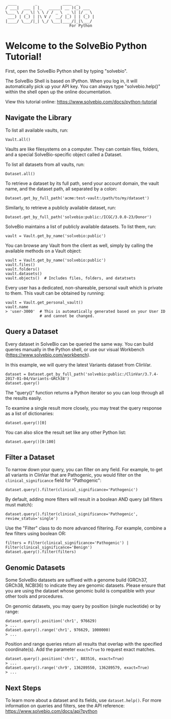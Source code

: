 
     ____        _           ____  _
    / ___|  ___ | |_   _____| __ )(_) ___
    \___ \ / _ \| \ \ / / _ \  _ \| |/ _ \
     ___) | (_) | |\ V /  __/ |_) | | (_) |
    |____/ \___/|_| \_/ \___|____/|_|\___/
                                For Python


# Welcome to the SolveBio Python Tutorial!

First, open the SolveBio Python shell by typing "solvebio".

The SolveBio Shell is based on IPython. When you log in, it will automatically pick up your API key.
You can always type "solvebio.help()" within the shell open up the online documentation.

View this tutorial online: https://www.solvebio.com/docs/python-tutorial


## Navigate the Library


To list all available vaults, run:

    Vault.all()


Vaults are like filesystems on a computer.  They can contain files,
folders, and a special SolveBio-specific object called a Dataset.

To list all datasets from all vaults, run:

    Dataset.all()

To retrieve a dataset by its full path, send your account domain, the vault
name, and the dataset path, all separated by a colon:

    Dataset.get_by_full_path('acme:test-vault:/path/to/my/dataset')

Similarly, to retrieve a publicly available dataset, run:

    Dataset.get_by_full_path('solvebio:public:/ICGC/3.0.0-23/Donor')

SolveBio maintains a list of publicly available datasets.  To list them,
run:

    vault = Vault.get_by_name('solvebio:public')

You can browse any Vault from the client as well, simply by calling the 
available methods on a Vault object:

    vault = Vault.get_by_name('solvebio:public')
    vault.files()
    vault.folders()
    vault.datasets()
    vault.objects()  # Includes files, folders, and datatsets
    
Every user has a dedicated, non-shareable, personal vault which is private 
to them.  This vault can be obtained by running:

    vault = Vault.get_personal_vault()
    vault.name
    > 'user-3000'  # This is automatically generated based on your User ID 
                   # and cannot be changed.



## Query a Dataset

Every dataset in SolveBio can be queried the same way. You can build queries manually in the Python shell, or use our visual Workbench (https://www.solvebio.com/workbench).

In this example, we will query the latest Variants dataset from ClinVar.

    dataset = Dataset.get_by_full_path('solvebio:public:/ClinVar/3.7.4-2017-01-04/Variants-GRCh38')
    dataset.query()


The "query()" function returns a Python iterator so you can loop through all the results easily.

To examine a single result more closely, you may treat the query response as a list of dictionaries:

    dataset.query()[0]


You can also slice the result set like any other Python list:

    dataset.query()[0:100]


## Filter a Dataset

To narrow down your query, you can filter on any field. For example, to get all variants in ClinVar that are Pathogenic, you would filter on the `clinical_significance` field for "Pathogenic":

    dataset.query().filter(clinical_significance='Pathogenic')


By default, adding more filters will result in a boolean AND query (all filters must match):

    dataset.query().filter(clinical_significance='Pathogenic', review_status='single')


Use the "Filter" class to do more advanced filtering. For example, combine a few filters using boolean OR:

    filters = Filter(clinical_significance='Pathogenic') | Filter(clinical_significance='Benign')
    dataset.query().filter(filters)


## Genomic Datasets

Some SolveBio datasets are suffixed with a genome build (GRCh37, GRCh38, 
NCBI36) to indicate they are genomic datasets.  Please ensure that you 
are using the dataset whose genomic build is compatible with your other 
tools and procedures.

On genomic datasets, you may query by position (single nucleotide) or by range:

    dataset.query().position('chr1', 976629)
    > ...
    dataset.query().range('chr1', 976629, 1000000)
    > ...


Position and range queries return all results that overlap with the specified coordinate(s).
Add the parameter `exact=True` to request exact matches.


    dataset.query().position('chr1', 883516, exact=True)
    > ...
    dataset.query().range('chr9', 136289550, 136289579, exact=True)
    > ...


## Next Steps

To learn more about a dataset and its fields, use `dataset.help()`.
For more information on queries and filters, see the API reference: https://www.solvebio.com/docs/api?python
